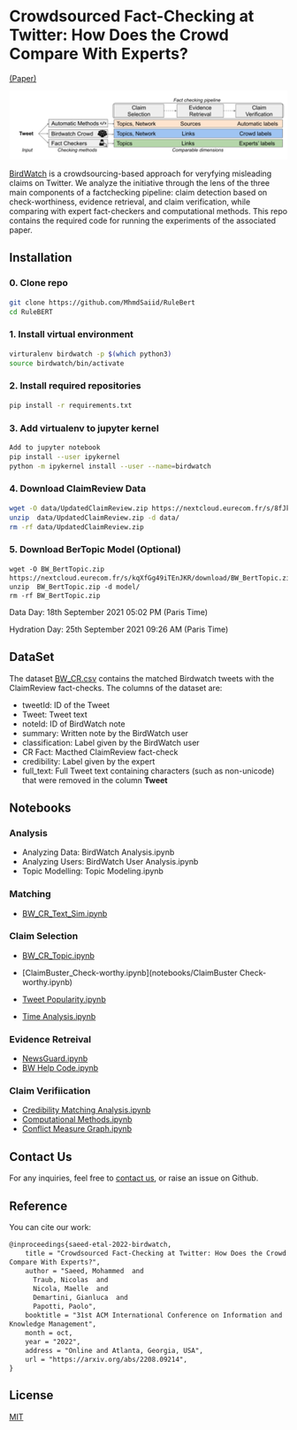 # Crowdsourced Fact-Checking at Twitter: How Does the Crowd Compare With Experts?
[(Paper)](https://arxiv.org/abs/2208.09214)

![Comparing BirdWatch against expert fact-checkers and computational methods. ](BW.png)

[BirdWatch](https://blog.twitter.com/en_us/topics/product/2021/introducing-birdwatch-a-community-based-approach-to-misinformation) is a crowdsourcing-based approach for veryfying misleading claims on Twitter. We analyze the initiative through the lens of the three main components of a factchecking pipeline: claim detection based on check-worthiness, evidence retrieval, and claim verification, while comparing with expert fact-checkers and computational methods. This repo contains the required code for running the experiments of the associated paper.


## Installation

### 0. Clone repo
```bash
git clone https://github.com/MhmdSaiid/RuleBert
cd RuleBERT
```

### 1. Install virtual environment
```bash
virturalenv birdwatch -p $(which python3)
source birdwatch/bin/activate
```

### 2. Install required repositories
```bash
pip install -r requirements.txt
```

### 3. Add virtualenv to jupyter kernel
```bash
Add to jupyter notebook
pip install --user ipykernel
python -m ipykernel install --user --name=birdwatch
```

### 4. Download ClaimReview Data
```bash
wget -O data/UpdatedClaimReview.zip https://nextcloud.eurecom.fr/s/8fJkTEQH9QeaaxQ/download/UpdatedClaimReview.zip
unzip  data/UpdatedClaimReview.zip -d data/
rm -rf data/UpdatedClaimReview.zip
```
### 5. Download BerTopic Model (Optional)
```
wget -O BW_BertTopic.zip https://nextcloud.eurecom.fr/s/kqXfGg49iTEnJKR/download/BW_BertTopic.zip
unzip  BW_BertTopic.zip -d model/
rm -rf BW_BertTopic.zip
```


Data Day: 18th September 2021 05:02 PM (Paris Time)

Hydration Day: 25th September  2021 09:26 AM (Paris Time)


## DataSet

The dataset [BW_CR.csv](data/BW_CR.csv) contains the matched Birdwatch tweets with the ClaimReview fact-checks. The columns of the dataset are:

* tweetId: ID of the Tweet
* Tweet: Tweet text
* noteId: ID of BirdWatch note
* summary: Written note by the BirdWatch user
* classification: Label given by the BirdWatch user
* CR Fact: Macthed ClaimReview fact-check
* credibility: Label given by the expert
* full_text: Full Tweet text containing characters (such as non-unicode) that were removed in the column **Tweet**


## Notebooks


### Analysis 

* Analyzing Data:  BirdWatch Analysis.ipynb
* Analyzing Users: BirdWatch User Analysis.ipynb
* Topic Modelling: Topic Modeling.ipynb


### Matching
* [BW_CR_Text_Sim.ipynb](notebooks/BW_CR_Text_Sim.ipynb)


### Claim Selection
* [BW_CR_Topic.ipynb](notebooks/BW_CR_Topic.ipynb)

* [ClaimBuster_Check-worthy.ipynb](notebooks/ClaimBuster Check-worthy.ipynb)
* [Tweet Popularity.ipynb](notebooks/Tweet_Popularity.ipynb)
* [Time Analysis.ipynb](notebooks/Time_Analysis.ipynb)


### Evidence Retreival
* [NewsGuard.ipynb](notebooks/NewsGuard.ipynb)
* [BW Help Code.ipynb](notebooks/BW_Help_Code.ipynb)

### Claim Verifiication
* [Credibility Matching Analysis.ipynb](notebooks/Credibility_Matching_Analysis.ipynb)
* [Computational Methods.ipynb](notebooks/Computational_Methods.ipynb)
* [Conflict Measure Graph.ipynb](notebooks/Conflict_Measure_Graph.ipynb)





## Contact Us
For any inquiries, feel free to [contact us](mailto:saeedm@eurecom.fr), or raise an issue on Github.


## Reference
You can cite our work:

```
@inproceedings{saeed-etal-2022-birdwatch,
    title = "Crowdsourced Fact-Checking at Twitter: How Does the Crowd Compare With Experts?",
    author = "Saeed, Mohammed  and
      Traub, Nicolas  and
      Nicola, Maelle  and
      Demartini, Gianluca  and
      Papotti, Paolo",
    booktitle = "31st ACM International Conference on Information and Knowledge Management",
    month = oct,
    year = "2022",
    address = "Online and Atlanta, Georgia, USA",
    url = "https://arxiv.org/abs/2208.09214",
}
```

## License
[MIT](https://choosealicense.com/licenses/mit/)